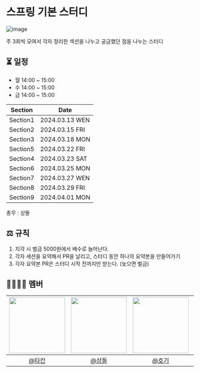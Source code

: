 # 스프링 기본 스터디

![image](https://github.com/2024-woowacourse-study/spring-basic/assets/78288539/c93c143d-4094-40a0-8c8a-331fd19e732a)

주 3회씩 모여서 각자 정리한 섹션을 나누고 궁금했던 점을 나누는 스터디

## ⏳ 일정
- 월 14:00 ~ 15:00
- 수 14:00 ~ 15:00
- 금 14:00 ~ 15:00

|Section|Date|
|--|--|
|Section1|2024.03.13 WEN|
|Section2|2024.03.15 FRI|
|Section3|2024.03.18 MON|
|Section5|2024.03.22 FRI|
|Section4|2024.03.23 SAT|
|Section6|2024.03.25 MON|
|Section7|2024.03.27 WEN|
|Section8|2024.03.29 FRI|
|Section9|2024.04.01 MON|

총무 : 상돌

## ⚖️ 규칙
1. 지각 시 벌금 5000원에서 배수로 늘어난다.
2. 각자 세션을 요약해서 PR을 날리고, 스터디 동안 하나의 요약본을 만들어가기
3. 각자 요약본 PR은 스터디 시작 전까지만 받는다. (늦으면 벌금)

## 👨‍👨‍👦‍👦 멤버
| <img src="https://avatars.githubusercontent.com/jhon3242" width=150> | <img src="https://avatars.githubusercontent.com/pricelees" width=150> | <img src="https://avatars.githubusercontent.com/hoyeonyy" width=150> | <img src="https://avatars.githubusercontent.com/masonkimseoul" width=150> |
|:--:|:--:|:--:|:--:|
|[@타칸](https://github.com/jhon3242)|[@상돌](https://github.com/pricelees)|[@호기](https://github.com/hoyeonyy)|[@메이슨](https://github.com/masonkimseoul)|

